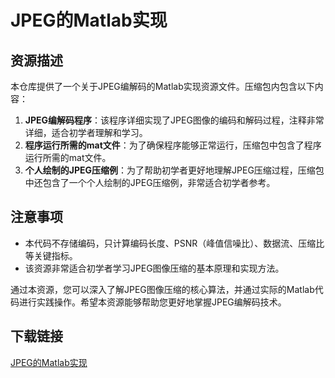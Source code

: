 # JPEG的Matlab实现

## 资源描述

本仓库提供了一个关于JPEG编解码的Matlab实现资源文件。压缩包内包含以下内容：

1. **JPEG编解码程序**：该程序详细实现了JPEG图像的编码和解码过程，注释非常详细，适合初学者理解和学习。
2. **程序运行所需的mat文件**：为了确保程序能够正常运行，压缩包中包含了程序运行所需的mat文件。
3. **个人绘制的JPEG压缩例**：为了帮助初学者更好地理解JPEG压缩过程，压缩包中还包含了一个个人绘制的JPEG压缩例，非常适合初学者参考。

## 注意事项

- 本代码不存储编码，只计算编码长度、PSNR（峰值信噪比）、数据流、压缩比等关键指标。
- 该资源非常适合初学者学习JPEG图像压缩的基本原理和实现方法。

通过本资源，您可以深入了解JPEG图像压缩的核心算法，并通过实际的Matlab代码进行实践操作。希望本资源能够帮助您更好地掌握JPEG编解码技术。

## 下载链接

[JPEG的Matlab实现](https://pan.quark.cn/s/c1d2e5d20a64)